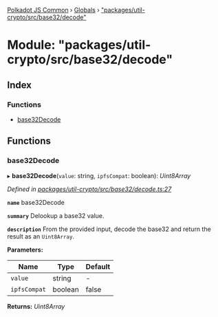 [Polkadot JS Common](../README.md) › [Globals](../globals.md) › ["packages/util-crypto/src/base32/decode"](_packages_util_crypto_src_base32_decode_.md)

# Module: "packages/util-crypto/src/base32/decode"

## Index

### Functions

* [base32Decode](_packages_util_crypto_src_base32_decode_.md#base32decode)

## Functions

###  base32Decode

▸ **base32Decode**(`value`: string, `ipfsCompat`: boolean): *Uint8Array*

*Defined in [packages/util-crypto/src/base32/decode.ts:27](https://github.com/polkadot-js/common/blob/08de8ce2/packages/util-crypto/src/base32/decode.ts#L27)*

**`name`** base32Decode

**`summary`** Delookup a base32 value.

**`description`** 
From the provided input, decode the base32 and return the result as an `Uint8Array`.

**Parameters:**

Name | Type | Default |
------ | ------ | ------ |
`value` | string | - |
`ipfsCompat` | boolean | false |

**Returns:** *Uint8Array*
